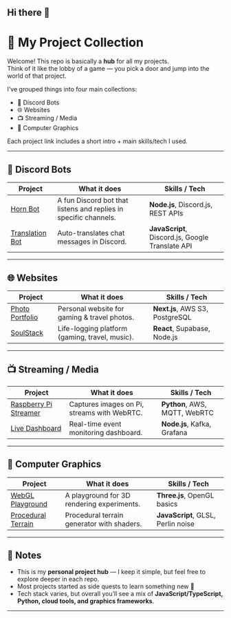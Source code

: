 ## Hi there 👋

# 🎯 My Project Collection

Welcome! This repo is basically a **hub** for all my projects.  
Think of it like the lobby of a game — you pick a door and jump into the world of that project.  

I’ve grouped things into four main collections:  
- 🤖 Discord Bots  
- 🌐 Websites  
- 📺 Streaming / Media  
- 🎨 Computer Graphics  

Each project link includes a short intro + main skills/tech I used.  

---

## 🤖 Discord Bots
| Project | What it does | Skills / Tech |
|---------|--------------|----------------|
| [Horn Bot](https://github.com/yourname/horn-bot) | A fun Discord bot that listens and replies in specific channels. | **Node.js**, Discord.js, REST APIs |
| [Translation Bot](https://github.com/yourname/translation-bot) | Auto-translates chat messages in Discord. | **JavaScript**, Discord.js, Google Translate API |

---

## 🌐 Websites
| Project | What it does | Skills / Tech |
|---------|--------------|----------------|
| [Photo Portfolio](https://github.com/yourname/photo-portfolio) | Personal website for gaming & travel photos. | **Next.js**, AWS S3, PostgreSQL |
| [SoulStack](https://github.com/yourname/soulstack) | Life-logging platform (gaming, travel, music). | **React**, Supabase, Node.js |

---

## 📺 Streaming / Media
| Project | What it does | Skills / Tech |
|---------|--------------|----------------|
| [Raspberry Pi Streamer](https://github.com/yourname/pi-streamer) | Captures images on Pi, streams with WebRTC. | **Python**, AWS, MQTT, WebRTC |
| [Live Dashboard](https://github.com/yourname/live-dashboard) | Real-time event monitoring dashboard. | **Node.js**, Kafka, Grafana |

---

## 🎨 Computer Graphics
| Project | What it does | Skills / Tech |
|---------|--------------|----------------|
| [WebGL Playground](https://github.com/yourname/webgl-playground) | A playground for 3D rendering experiments. | **Three.js**, OpenGL basics |
| [Procedural Terrain](https://github.com/yourname/terrain-gen) | Procedural terrain generator with shaders. | **JavaScript**, GLSL, Perlin noise |

---

## 📝 Notes
- This is my **personal project hub** — I keep it simple, but feel free to explore deeper in each repo.  
- Most projects started as side quests to learn something new 🚀  
- Tech stack varies, but overall you’ll see a mix of **JavaScript/TypeScript, Python, cloud tools, and graphics frameworks**.  

---
